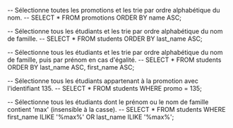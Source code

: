 -- Sélectionne toutes les promotions et les trie par ordre alphabétique du nom.
-- SELECT * FROM promotions ORDER BY name ASC;

-- Sélectionne tous les étudiants et les trie par ordre alphabétique du nom de famille.
-- SELECT * FROM students ORDER BY last_name ASC;

-- Sélectionne tous les étudiants et les trie par ordre alphabétique du nom de famille, puis par prénom en cas d'égalité.
-- SELECT * FROM students ORDER BY last_name ASC, first_name ASC;

-- Sélectionne tous les étudiants appartenant à la promotion avec l'identifiant 135.
-- SELECT * FROM students WHERE promo = 135;

-- Sélectionne tous les étudiants dont le prénom ou le nom de famille contient 'max' (insensible à la casse).
-- SELECT * FROM students WHERE first_name ILIKE '%max%' OR last_name ILIKE '%max%';

